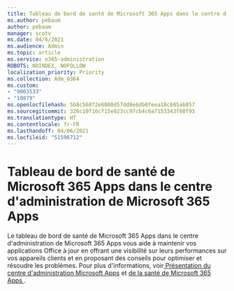 ```yaml
---
title: Tableau de bord de santé de Microsoft 365 Apps dans le centre d'administration de Microsoft 365 Apps
ms.author: pebaum
author: pebaum
manager: scotv
ms.date: 04/6/2021
ms.audience: Admin
ms.topic: article
ms.service: o365-administration
ROBOTS: NOINDEX, NOFOLLOW
localization_priority: Priority
ms.collection: Adm_O364
ms.custom:
- "9003533"
- "10879"
ms.openlocfilehash: 5b8c568f2e6080d57dd8e6db0feea18c685ab857
ms.sourcegitcommit: 326c10f16cf15e823cc97cb4c6a7153343f88f93
ms.translationtype: HT
ms.contentlocale: fr-FR
ms.lasthandoff: 04/06/2021
ms.locfileid: "51596712"
---
```

# <a name="microsoft-365-apps-health-dashboard-in-the-microsoft-365-apps-admin-center"></a>Tableau de bord de santé de Microsoft 365 Apps dans le centre d'administration de Microsoft 365 Apps

Le tableau de bord de santé de Microsoft 365 Apps dans le centre d'administration de Microsoft 365 Apps vous aide à maintenir vos applications Office à jour en offrant une visibilité sur leurs performances sur vos appareils clients et en proposant des conseils pour optimiser et résoudre les problèmes. Pour plus d'informations, voir[ Présentation du centre d'administration Microsoft Apps](https://docs.microsoft.com/deployoffice/admincenter/overview) et [de la santé de Microsoft 365 Apps ](https://docs.microsoft.com/deployoffice/admincenter/microsoft-365-apps-health).



